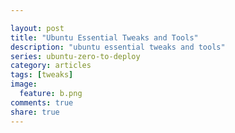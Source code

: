 ```yaml
---

layout: post
title: "Ubuntu Essential Tweaks and Tools"
description: "ubuntu essential tweaks and tools"
series: ubuntu-zero-to-deploy
category: articles
tags: [tweaks]
image:
  feature: b.png
comments: true
share: true
---
```



